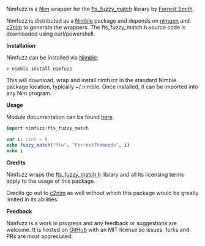 Nimfuzz is a [Nim](https://nim-lang.org/) wrapper for the [fts_fuzzy_match](https://github.com/forrestthewoods/lib_fts/blob/master/code/fts_fuzzy_match.h) library by [Forrest Smith](https://github.com/forrestthewoods/lib_fts).

Nimfuzz is distributed as a [Nimble](https://github.com/nim-lang/nimble) package and depends on [nimgen](https://github.com/genotrance/nimgen) and [c2nim](https://github.com/nim-lang/c2nim/) to generate the wrappers. The fts_fuzzy_match.h source code is downloaded using curl/powershell.

__Installation__

Nimfuzz can be installed via [Nimble](https://github.com/nim-lang/nimble):

```
> nimble install nimfuzz
```

This will download, wrap and install nimfuzz in the standard Nimble package location, typically ~/.nimble. Once installed, it can be imported into any Nim program.

__Usage__

Module documentation can be found [here](http://nimgen.genotrance.com/nimfuzz).

```nim
import nimfuzz/fts_fuzzy_match

var i: cint = 0
echo fuzzy_match("ftw", "ForrestTheWoods", i)
echo i
```

__Credits__

Nimfuzz wraps the [fts_fuzzy_match.h](https://github.com/forrestthewoods/lib_fts/blob/master/code/fts_fuzzy_match.h) library and all its licensing terms apply to the usage of this package.

Credits go out to [c2nim](https://github.com/nim-lang/c2nim/) as well without which this package would be greatly limited in its abilities.

__Feedback__

Nimfuzz is a work in progress and any feedback or suggestions are welcome. It is hosted on [GitHub](https://github.com/genotrance/nimfuzz) with an MIT license so issues, forks and PRs are most appreciated.
